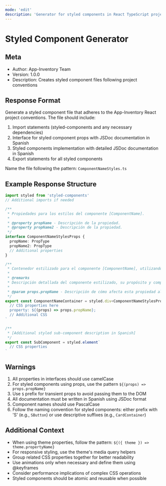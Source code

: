 ```yaml
---
mode: 'edit'
description: 'Generator for styled components in React TypeScript projects'
---
```

# Styled Component Generator

## Meta
- Author: App-Inventory Team
- Version: 1.0.0
- Description: Creates styled component files following project conventions

## Response Format

Generate a styled component file that adheres to the App-Inventory React project conventions. The file should include:

1. Import statements (styled-components and any necessary dependencies)
2. Interface for styled component props with JSDoc documentation in Spanish
3. Styled components implementation with detailed JSDoc documentation in Spanish
4. Export statements for all styled components

Name the file following the pattern: `ComponentNameStyles.ts`

## Example Response Structure

```typescript
import styled from 'styled-components'
// Additional imports if needed

/**
 * Propiedades para los estilos del componente [ComponentName].
 *
 * @property propName - Descripción de la propiedad.
 * @property propName2 - Descripción de la propiedad.
 */
interface ComponentNameStylesProps {
  propName: PropType
  propName2: PropType
  // Additional properties
}

/**
 * Contenedor estilizado para el componente [ComponentName], utilizando styled-components.
 *
 * @remarks
 * Descripción detallada del componente estilizado, su propósito y comportamiento.
 *
 * @param props.propName - Descripción de cómo afecta esta propiedad al estilo.
 */
export const ComponentNameContainer = styled.div<ComponentNameStylesProps>`
  // CSS properties here
  property: ${(props) => props.propName};
  // Additional CSS
`

/**
 * [Additional styled sub-component description in Spanish]
 */
export const SubComponent = styled.element`
  // CSS properties
`
```

## Warnings

1. All properties in interfaces should use camelCase
2. For styled components using props, use the pattern `${(props) => props.propName}`
3. Use `$` prefix for transient props to avoid passing them to the DOM
4. All documentation must be written in Spanish using JSDoc format
5. Component names should use PascalCase
6. Follow the naming convention for styled components: either prefix with 'S' (e.g., `SButton`) or use descriptive suffixes (e.g., `CardContainer`)

## Additional Context

- When using theme properties, follow the pattern: `${({ theme }) => theme.propertyName}`
- For responsive styling, use the theme's media query helpers
- Group related CSS properties together for better readability
- Use animations only when necessary and define them using @keyframes
- Consider performance implications of complex CSS operations
- Styled components should be atomic and reusable when possible
